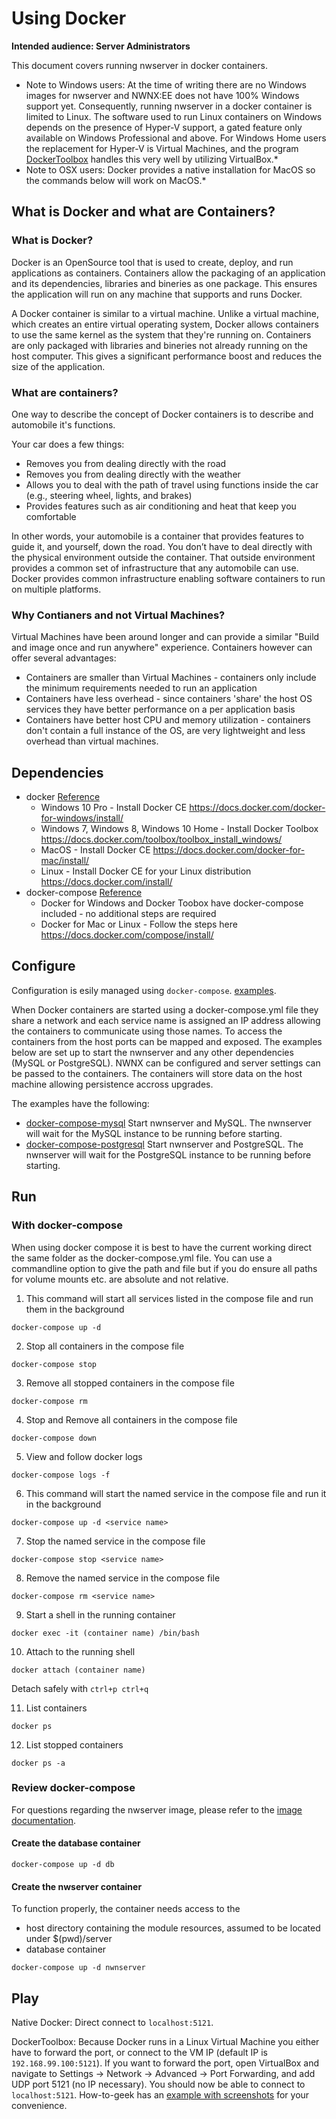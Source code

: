 # Using Docker

**Intended audience: Server Administrators**

This document covers running nwserver in docker containers.

* Note to Windows users: At the time of writing there are no Windows images for nwserver and NWNX:EE does not have 100% Windows support yet. Consequently, running nwserver in a docker container is limited to Linux. The software used to run Linux containers on Windows depends on the presence of Hyper-V support, a gated feature only available on Windows Professional and above. For Windows Home users the replacement for Hyper-V is Virtual Machines, and the program [DockerToolbox](https://docs.docker.com/toolbox/overview/) handles this very well by utilizing VirtualBox.*
* Note to OSX users: Docker provides a native installation for MacOS so the commands below will work on MacOS.*

## What is Docker and what are Containers?

### What is Docker?

Docker is an OpenSource tool that is used to create, deploy, and run applications as containers. Containers allow the packaging 
of an application and its dependencies, libraries and bineries as one package. This ensures the application will run on any machine 
that supports and runs Docker.

A Docker container is similar to a virtual machine. Unlike a virtual machine, which creates an entire virtual operating system, 
Docker allows containers to use the same kernel as the system that they're running on.  Containers are only packaged with 
libraries and bineries not already running on the host computer. This gives a significant performance boost and reduces the size of the application.

### What are containers?

One way to describe the concept of Docker containers is to describe and automobile it's functions.

Your car does a few things:

* Removes you from dealing directly with the road
* Removes you from dealing directly with the weather
* Allows you to deal with the path of travel using functions inside the car (e.g., steering wheel, lights, and brakes)
* Provides features such as air conditioning and heat that keep you comfortable

In other words, your automobile is a container that provides features to guide it, and yourself, down the road. 
You don’t have to deal directly with the physical environment outside the container.  That outside environment provides a 
common set of infrastructure that any automobile can use.  Docker provides common infrastructure enabling software containers 
to run on multiple platforms.  

### Why Contianers and not Virtual Machines?

Virtual Machines have been around longer and can provide a similar "Build and image once and run anywhere" experience. Containers however can offer 
several advantages:

* Containers are smaller than Virtual Machines - containers only include the minimum requirements needed to run an application
* Containers have less overhead - since containers 'share' the host OS services they have better performance on a per application basis
* Containers have better host CPU and memory utilization - containers don't contain a full instance of the OS, are very lightweight and less overhead than virtual machines.


## Dependencies

* docker [Reference](https://docs.docker.com/edge/engine/reference/commandline/docker/)
    * Windows 10 Pro - Install Docker CE https://docs.docker.com/docker-for-windows/install/
    * Windows 7, Windows 8, Windows 10 Home - Install Docker Toolbox https://docs.docker.com/toolbox/toolbox_install_windows/
    * MacOS - Install Docker CE https://docs.docker.com/docker-for-mac/install/
    * Linux - Install Docker CE for your Linux distribution https://docs.docker.com/install/
* docker-compose [Reference](https://docs.docker.com/compose/compose-file/compose-file-v2/)
    * Docker for Windows and Docker Toobox have docker-compose included - no additional steps are required
    * Docker for Mac or Linux - Follow the steps here https://docs.docker.com/compose/install/

## Configure

Configuration is esily managed using `docker-compose`. [examples](https://gitlab.com/glorwinger/nwnx-docker-builder/tree/master/examples).

When Docker containers are started using a docker-compose.yml file they share a network and each service name is assigned an IP address 
allowing the containers to communicate using those names. To access the containers from the host ports can be mapped and exposed.  The examples below 
are set up to start the nwnserver and any other dependencies (MySQL or PostgreSQL).  NWNX can be configured and server settings can be passed to the containers.
The containers will store data on the host machine allowing persistence accross upgrades.

The examples have the following:
* [docker-compose-mysql](https://gitlab.com/glorwinger/nwnx-docker-builder/blob/master/examples/docker-compose-mysql.yml) Start nwnserver and MySQL. The nwnserver will wait for the MySQL instance to be running before starting.
* [docker-compose-postgresql](https://gitlab.com/glorwinger/nwnx-docker-builder/blob/master/examples/docker-compose-postgresql.yml)  Start nwnserver and PostgreSQL. The nwnserver will wait for the PostgreSQL instance to be running before starting.

## Run

### With docker-compose
When using docker compose it is best to have the current working direct the same folder as the docker-compose.yml file.  You can use a commandline 
option to give the path and file but if you do ensure all paths for volume mounts etc. are absolute and not relative.

1. This command will start all services listed in the compose file and run them in the background
```
docker-compose up -d
```

2. Stop all containers in the compose file
```
docker-compose stop
```

3. Remove all stopped containers in the compose file
```
docker-compose rm
```

4. Stop and Remove all containers in the compose file
```
docker-compose down
```

5. View and follow docker logs 
```
docker-compose logs -f
```

6. This command will start the named service in the compose file and run it in the background
```
docker-compose up -d <service name>
```

7. Stop the named service in the compose file
```
docker-compose stop <service name>
```

8. Remove the named service in the compose file 
```
docker-compose rm <service name>
```

9. Start a shell in the running container
```
docker exec -it (container name) /bin/bash
```

10. Attach to the running shell
```
docker attach (container name)
```
Detach safely with `ctrl+p ctrl+q`

11. List containers
```
docker ps
```

12. List stopped containers
```
docker ps -a
```

### Review docker-compose

For questions regarding the nwserver image, please refer to the [image documentation](https://hub.docker.com/r/beamdog/nwserver/).

#### Create the database container
```
docker-compose up -d db
```

#### Create the nwserver container
To function properly, the container needs access to the
- host directory containing the module resources, assumed to be located under $(pwd)/server
- database container

```
docker-compose up -d nwnserver
```


## Play

Native Docker: Direct connect to `localhost:5121`.

DockerToolbox: Because Docker runs in a Linux Virtual Machine you either have to forward the port, or connect to the VM IP (default IP is `192.168.99.100:5121`). If you want to forward the port, open VirtualBox and navigate to Settings -> Network -> Advanced -> Port Forwarding, and add UDP port 5121 (no IP necessary). You should now be able to connect to `localhost:5121`. How-to-geek has an [example with screenshots](https://www.howtogeek.com/122641/how-to-forward-ports-to-a-virtual-machine-and-use-it-as-a-server/) for your convenience.
